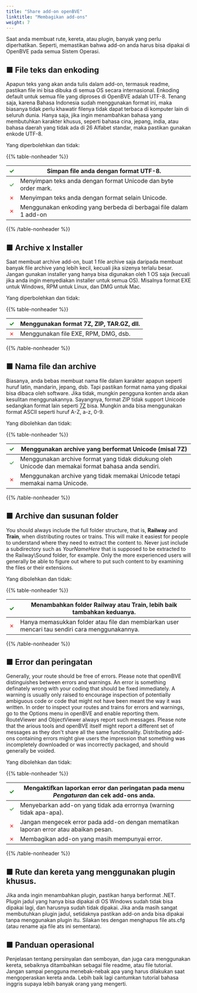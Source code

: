 ```yaml
---
title: "Share add-on openBVE"
linktitle: "Membagikan add-ons"
weight: 7
---
```


Saat anda membuat rute, kereta, atau plugin, banyak yang perlu diperhatikan. Seperti, memastikan bahwa add-on anda harus bisa dipakai di OpenBVE pada semua Sistem Operasi.

## ■ File teks dan enkoding

Apapun teks yang akan anda tulis dalam add-on, termasuk readme, pastikan file ini bisa dibuka di semua OS secara internasional. Enkoding default untuk semua file yang diproses di OpenBVE adalah UTF-8. Tenang saja, karena Bahasa Indonesia sudah menggunakan format ini, maka biasanya tidak perlu khawatir filenya tidak dapat terbaca di komputer lain di seluruh dunia. Hanya saja, jika ingin menambahkan bahasa yang membutuhkan karakter khusus, seperti bahasa cina, jepang, india, atau bahasa daerah yang tidak ada di 26 Alfabet standar, maka pastikan gunakan enkode UTF-8.

Yang diperbolehkan dan tidak:

{{% table-nonheader %}}

| <font color="Green">✓</font> | Simpan file anda dengan format UTF-8.                               |
| ---------------------------- | ------------------------------------------------------------ |
| <font color="Green">✓</font> | Menyimpan teks anda dengan format Unicode dan byte order mark. |
| <font color="Red">✗</font>   | Menyimpan teks anda dengan format selain Unicode.            |
| <font color="Red">✗</font>   | Menggunakan enkoding yang berbeda di berbagai file dalam 1 add-on   |

{{% /table-nonheader %}}

## ■ Archive x Installer

Saat membuat archive add-on,  buat 1 file archive saja daripada membuat banyak file archive yang lebih kecil, kecuali jika sizenya terlalu besar. Jangan gunakan installer yang hanya bisa digunakan oleh 1 OS saja (kecuali jika anda ingin menyediakan installer untuk semua OS). Misalnya format EXE untuk Windows, RPM untuk Linux, dan DMG untuk Mac.

Yang diperbolehkan dan tidak:

{{% table-nonheader %}}

| <font color="Green">✓</font> | Menggunakan format 7Z, ZIP, TAR.GZ, dll.         |
| ---------------------------- | ----------------------------------------------------------- |
| <font color="Red">✗</font>   | Menggunakan file EXE, RPM, DMG, dsb. |

{{% /table-nonheader %}}

## ■ Nama file dan archive

Biasanya, anda bebas membuat nama file dalam karakter apapun seperti huruf latin, mandarin, jepang, dsb. Tapi pastikan format nama yang dipakai bisa dibaca oleh software. Jika tidak, mungkin pengguna konten anda akan kesulitan menggunakannya. Sayangnya, format ZIP tidak support Unicode sedangkan format lain seperti [7Z](https://www.7-zip.org/) bisa. Mungkin anda bisa menggunakan format ASCII seperti huruf A-Z, a-z, 0-9.

Yang dibolehkan dan tidak:

{{% table-nonheader %}}

| <font color="Green">✓</font> | Menggunakan archive yang berformat Unicode (misal 7Z) |
| ---------------------------- | ------------------------------------------------------------ |
| <font color="Green">✓</font> | Menggunakan archive format yang tidak didukung oleh Unicode dan memakai format bahasa anda sendiri. |
| <font color="Red">✗</font>   | Menggunakan archive yang tidak memakai Unicode tetapi memakai nama Unicode. |

{{% /table-nonheader %}}

## ■ Archive dan susunan folder

You should always include the full folder structure, that is, **Railway** and **Train**, when distributing routes or trains. This will make it easiest for people to understand where they need to extract the content to. Never just include a subdirectory such as *YourNameHere* that is supposed to be extracted to the Railway\Sound folder, for example. Only the more experienced users will generally be able to figure out where to put such content to by examining the files or their extensions.

Yang dibolehkan dan tidak:

{{% table-nonheader %}}

| <font color="Green">✓</font> | Menambahkan folder **Railway** atau **Train**, lebih baik tambahkan keduanya. |
| ---------------------------- | ------------------------------------------------------------ |
| <font color="Red">✗</font>   | Hanya memasukkan folder atau file dan membiarkan user mencari tau sendiri cara menggunakannya. |

{{% /table-nonheader %}}

## ■ Error dan peringatan

Generally, your route should be free of errors. Please note that openBVE distinguishes between errors and warnings. An error is something definately wrong with your coding that should be fixed immediately. A warning is usually only raised to encourage inspection of potentially ambiguous code or code that might not have been meant the way it was written. In order to inspect your routes and trains for errors and warnings, go to the Options menu in openBVE and enable reporting them. RouteViewer and ObjectViewer always report such messages. Please note that the arious tools and openBVE itself might report a different set of messages as they don't share all the same functionality. Distributing add-ons containing errors might give users the impression that something was incompletely downloaded or was incorrectly packaged, and should generally be voided.

Yang dibolehkan dan tidak:

{{% table-nonheader %}}

| <font color="Green">✓</font> | Mengaktifkan laporkan error dan peringatan pada menu *Pengaturan* dan cek add-ons anda. |
| ---------------------------- | ------------------------------------------------------------ |
| <font color="Green">✓</font> | Menyebarkan add-on yang tidak ada errornya (warning tidak apa-apa). |
| <font color="Red">✗</font>   | Jangan mengecek error pada add-on dengan mematikan laporan error atau abaikan pesan. |
| <font color="Red">✗</font>   | Membagikan add-on yang masih mempunyai error.                   |

{{% /table-nonheader %}}

## ■ Rute dan kereta yang menggunakan plugin khusus.

Jika anda ingin menambahkan plugin, pastikan hanya berformat .NET. Plugin jadul yang hanya bisa dipakai di OS Windows sudah tidak bisa dipakai lagi, dan harusnya sudah tidak dipakai. Jika anda masih sangat membutuhkan plugin jadul, setidaknya pastikan add-on anda bisa dipakai tanpa menggunakan plugin itu. Silakan tes dengan menghapus file ats.cfg (atau rename aja file ats ini sementara).

## ■ Panduan operasional

Penjelasan tentang persinyalan dan semboyan, dan juga cara menggunakan kereta, sebaiknya ditambahkan sebagai file readme, atau file tutorial. Jangan sampai pengguna menebak-nebak apa yang harus dilakukan saat mengoperaskan kereta anda. Lebih baik lagi cantumkan tutorial bahasa inggris supaya lebih banyak orang yang mengerti.

